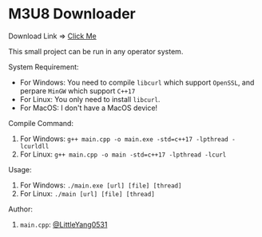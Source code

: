# M3U8 Downloader

Download Link => [Click Me](https://github.com/LittleYang0531/SmallProject)

This small project can be run in any operator system.

System Requirement: 

- For Windows: 
  You need to compile `libcurl` which support `OpenSSL`, and perpare `MinGW` which support `C++17`
- For Linux: 
  You only need to install `libcurl`.
- For MacOS: 
  I don't have a MacOS device!

Compile Command: 

1. For Windows: `g++ main.cpp -o main.exe -std=c++17 -lpthread -lcurldll`
2. For Linux: `g++ main.cpp -o main -std=c++17 -lpthread -lcurl`

Usage: 

1. For Windows: `./main.exe [url] [file] [thread]`
2. For Linux: `./main [url] [file] [thread]`

Author: 

1. `main.cpp`: [@LittleYang0531](https://github.com/LittleYang0531)
